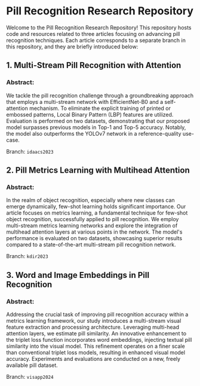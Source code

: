 # Pill Recognition Research Repository

Welcome to the Pill Recognition Research Repository! This repository hosts code and resources related to 
three articles focusing on advancing pill recognition techniques. Each article corresponds to a separate branch 
in this repository, and they are briefly introduced below:

## 1. Multi-Stream Pill Recognition with Attention

### Abstract:
We tackle the pill recognition challenge through a groundbreaking approach that employs a multi-stream network 
with EfficientNet-B0 and a self-attention mechanism. To eliminate the explicit training of printed or embossed 
patterns, Local Binary Pattern (LBP) features are utilized. Evaluation is performed on two datasets, demonstrating
that our proposed model surpasses previous models in Top-1 and Top-5 accuracy. Notably, the model also outperforms
the YOLOv7 network in a reference-quality use-case.

Branch: `idaacs2023`

## 2. Pill Metrics Learning with Multihead Attention

### Abstract:
In the realm of object recognition, especially where new classes can emerge dynamically, few-shot learning holds
significant importance. Our article focuses on metrics learning, a fundamental technique for few-shot object
recognition, successfully applied to pill recognition. We employ multi-stream metrics learning networks and
explore the integration of multihead attention layers at various points in the network. The model's performance
is evaluated on two datasets, showcasing superior results compared to a state-of-the-art multi-stream pill
recognition network.

Branch: `kdir2023`

## 3. Word and Image Embeddings in Pill Recognition

### Abstract:
Addressing the crucial task of improving pill recognition accuracy within a metrics learning framework, our study
introduces a multi-stream visual feature extraction and processing architecture. Leveraging multi-head attention
layers, we estimate pill similarity. An innovative enhancement to the triplet loss function incorporates word 
embeddings, injecting textual pill similarity into the visual model. This refinement operates on a finer scale 
than conventional triplet loss models, resulting in enhanced visual model accuracy. Experiments and evaluations
are conducted on a new, freely available pill dataset.

Branch: `visapp2024`
